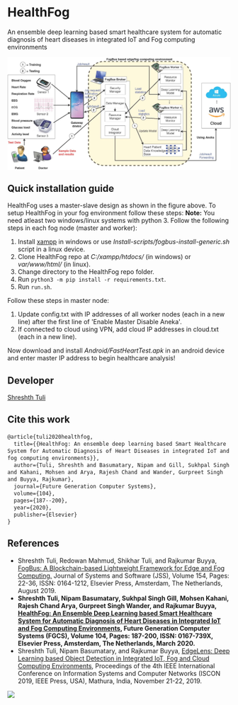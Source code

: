 # HealthFog
An ensemble deep learning based smart healthcare system for automatic diagnosis of heart diseases in integrated IoT and Fog computing environments
<div align="center">
<img src="https://github.com/Cloudslab/HealthFog/blob/master/HeartModel/fog-arch.jpg" width="700" align="middle">
</div>

## Quick installation guide
HealthFog uses a master-slave design as shown in the figure above. To setup HealthFog in your fog environment follow these steps:
<b>Note:</b> You need atleast two windows/linux systems with python 3. Follow the following steps in each fog node (master and worker):
1. Install [xampp](https://www.apachefriends.org/xampp-files/7.2.30/xampp-windows-x64-7.2.30-0-VC15-installer.exe) in windows or use <i>Install-scripts/fogbus-install-generic.sh</i> script in a linux device.
2. Clone HealthFog repo at <i>C:/xampp/htdocs/</i> (in windows) or <i>var/www/html/</i> (in linux).
3. Change directory to the HealthFog repo folder.
4. Run ```python3 -m pip install -r requirements.txt```.
5. Run ```run.sh```.

Follow these steps in master node:
1. Update config.txt with IP addresses of all worker nodes (each in a new line) after the first line of 'Enable Master Disable Aneka'. 
2. If connected to cloud using VPN, add cloud IP addresses in cloud.txt (each in a new line).

Now download and install <i>Android/FastHeartTest.apk</i> in an android device and enter master IP address to begin healthcare analysis!

## Developer

[Shreshth Tuli](https://www.github.com/shreshthtuli)

## Cite this work
```
@article{tuli2020healthfog,
  title={{HealthFog: An ensemble deep learning based Smart Healthcare System for Automatic Diagnosis of Heart Diseases in integrated IoT and fog computing environments}},
  author={Tuli, Shreshth and Basumatary, Nipam and Gill, Sukhpal Singh and Kahani, Mohsen and Arya, Rajesh Chand and Wander, Gurpreet Singh and Buyya, Rajkumar},
  journal={Future Generation Computer Systems},
  volume={104},
  pages={187--200},
  year={2020},
  publisher={Elsevier}
}
```

## References
* Shreshth Tuli, Redowan Mahmud, Shikhar Tuli, and Rajkumar Buyya, [FogBus: A Blockchain-based Lightweight Framework for Edge and Fog Computing.](http://buyya.com/papers/FogBus-JSS.pdf) Journal of Systems and Software (JSS), Volume 154, Pages: 22-36, ISSN: 0164-1212, Elsevier Press, Amsterdam, The Netherlands, August 2019.
* **Shreshth Tuli, Nipam Basumatary, Sukhpal Singh Gill, Mohsen Kahani, Rajesh Chand Arya, Gurpreet Singh Wander, and Rajkumar Buyya, [HealthFog: An Ensemble Deep Learning based Smart Healthcare System for Automatic Diagnosis of Heart Diseases in Integrated IoT and Fog Computing Environments](http://buyya.com/papers/HealthFog.pdf), Future Generation Computer Systems (FGCS), Volume 104, Pages: 187-200, ISSN: 0167-739X, Elsevier Press, Amsterdam, The Netherlands, March 2020.**
* Shreshth Tuli, Nipam Basumatary, and Rajkumar Buyya, [EdgeLens: Deep Learning based Object Detection in Integrated IoT, Fog and Cloud Computing Environments](http://buyya.com/papers/EdgeLensAnekaCloud2019.pdf), Proceedings of the 4th IEEE International Conference on Information Systems and Computer Networks (ISCON 2019, IEEE Press, USA), Mathura, India, November 21-22, 2019.

[![](http://www.cloudbus.org/logo/cloudbuslogo-v5a.png)](http://cloudbus.org/)
